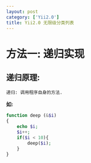 ```yaml
---
layout: post
category: ['Yii2.0']
title: Yii2.0 无限级分类列表
---
```

# 方法一: 递归实现
## 递归原理:
`递归: 调用程序自身的方法.`

**如:**
```php
function deep (&$i)
{
	echo $i;
	$i++;
	if($i < 10){
		deep($i);
	}
}
```


